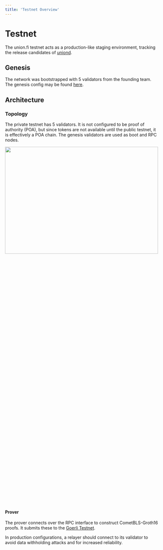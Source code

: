 ```yaml
---
title: 'Testnet Overview'
---
```


# Testnet

The union.fi testnet acts as a production-like staging environment, tracking the release candidates of [uniond](https://github.com/unionfi/union). 

## Genesis 

The network was bootstrapped with 5 validators from the founding team. The genesis config may be found [here](https://github.com/UnionFi/genesis).

## Architecture

### Topology

The private testnet has 5 validators. It is not configured to be proof of authority (POA), but since tokens are not available until the public testnet, it is effectively a POA chain. The genesis validators are used as boot and RPC nodes. 

<img src="/img/overview.drawio.svg"  width="100%" height="30%"/>

#### Prover

The prover connects over the RPC interface to construct CometBLS-Groth16 proofs. It submits these to the [Goerli Testnet](https://goerli.net/).

In production configurations, a relayer should connect to its validator to avoid data withholding attacks and for increased reliability.